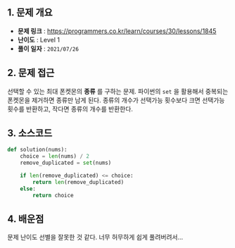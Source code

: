 ## 1. 문제 개요

- **문제 링크** : https://programmers.co.kr/learn/courses/30/lessons/1845
- **난이도** : Level 1
- **풀이 일자** : `2021/07/26`

## 2. 문제 접근

선택할 수 있는 최대 폰켓몬의 **종류** 를 구하는 문제. 파이썬의 `set` 을 활용해서 중복되는 폰켓몬을 제거하면 종류만 남게 된다. 종류의 개수가 선택가능 횟수보다 크면 선택가능 횟수를 반환하고, 작다면 종류의 개수를 반환한다.

## 3. 소스코드

```python
def solution(nums):
    choice = len(nums) / 2
    remove_duplicated = set(nums)

    if len(remove_duplicated) <= choice:
        return len(remove_duplicated)
    else:
        return choice
```

## 4. 배운점

문제 난이도 선별을 잘못한 것 같다. 너무 허무하게 쉽게 풀려버려서...
